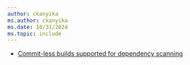 ```yaml
---
author: ckanyika
ms.author: ckanyika
ms.date: 10/31/2024
ms.topic: include
---
```


- [Commit-less builds supported for dependency scanning ](#commit-less-builds-supported-for-dependency-scanning )

